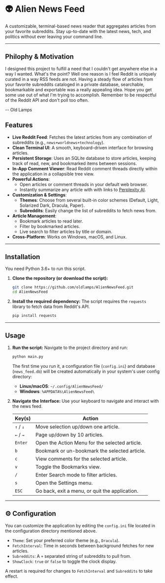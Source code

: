 # 👽 Alien News Feed

A customizable, terminal-based news reader that aggregates articles from your favorite subreddits. Stay up-to-date with the latest news, tech, and politics without ever leaving your command line.

---

## Philophy & Motivation

I designed this project to fulfill a need that I couldn't get anywhere else in a way I wanted. What's the point? Well one reason is I feel Reddit is uniquely curated in a way RSS feeds are not. Having a steady flow of articles from your favorite subreddits cataloged in a private database, searchable, bookmarkable and exportable was a really appealing idea. Hope you get some use out of what I'm trying to accomplish. Remember to be respectful of the Reddit API and don't poll too often.

-- Old Lamps

## Features

* **Live Reddit Feed**: Fetches the latest articles from any combination of subreddits (e.g., `news+worldnews+technology`).
* **Clean Terminal UI**: A smooth, keyboard-driven interface for browsing articles.
* **Persistent Storage**: Uses an SQLite database to store articles, keeping track of read, new, and bookmarked items between sessions.
* **In-App Comment Viewer**: Read Reddit comment threads directly within the application in a collapsible tree view.
* **Powerful Actions**:
    * Open articles or comment threads in your default web browser.
    * Instantly summarize any article with with links to [Perplexity AI](https://www.perplexity.ai/).
* **Customization & Settings**:
    * **Themes**: Choose from several built-in color schemes (Default, Light, Solarized Dark, Dracula, Paper).
    * **Subreddits**: Easily change the list of subreddits to fetch news from. 
* **Article Management**:
    * Bookmark articles to read later.
    * Filter by bookmarked articles.
    * Live search to filter articles by title or domain.
* **Cross-Platform**: Works on Windows, macOS, and Linux.

---

## Installation

You need Python 3.6+ to run this script.

1.  **Clone the repository (or download the script):**
    ```bash
    git clone https://github.com/oldlamps/AlienNewsFeed.git
    cd AlienNewsFeed
    ```

2.  **Install the required dependency:**
    The script requires the `requests` library to fetch data from Reddit's API.
    ```bash
    pip install requests
    ```

---

##  Usage

1.  **Run the script:**
    Navigate to the project directory and run:
    ```bash
    python main.py
    ```
    The first time you run it, a configuration file (`config.ini`) and database (`news_feed.db`) will be created automatically in your system's user config directory:
    * **Linux/macOS**: `~/.config/AlienNewsFeed/`
    * **Windows**: `%APPDATA%\AlienNewsFeed\`

2.  **Navigate the Interface:**
    Use your keyboard to navigate and interact with the news feed.

    | Key(s)         | Action                                       |
    |----------------|----------------------------------------------|
    | `↑` / `↓`      | Move selection up/down one article.          |
    | `←` / `→`      | Page up/down by 10 articles.                 |
    | `Enter`        | Open the Action Menu for the selected article. |
    | `b`            | Bookmark or un-bookmark the selected article.  |
    | `c`            | View comments for the selected article.      |
    | `v`            | Toggle the Bookmarks view.                   |
    | `/`            | Enter Search mode to filter articles.        |
    | `s`            | Open the Settings menu.                      |
    | `ESC`          | Go back, exit a menu, or quit the application. |

---

## ⚙️ Configuration

You can customize the application by editing the `config.ini` file located in the configuration directory mentioned above.

* `Theme`: Set your preferred color theme (e.g., `Dracula`).
* `FetchInterval`: Time in seconds between background fetches for new articles.
* `Subreddits`: A `+` separated string of subreddits to pull from.
* `ShowClock`: `true` or `false` to toggle the clock display.

A restart is required for changes to `FetchInterval` and `Subreddits` to take effect.
